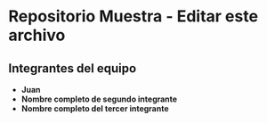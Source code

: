 # Repositorio Muestra - Editar este archivo

## Integrantes del equipo

- **Juan**
- **Nombre completo de segundo integrante**
- **Nombre completo del tercer integrante**

